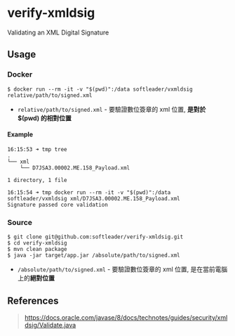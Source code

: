 # verify-xmldsig
Validating an XML Digital Signature

## Usage

### Docker

```shell
$ docker run --rm -it -v "$(pwd)":/data softleader/vxmldsig relative/path/to/signed.xml
```

- `relative/path/to/signed.xml` -  要驗證數位簽章的 xml 位置, **是對於 $(pwd) 的相對位置**

#### Example

```shell
16:15:53 ➜ tmp tree
.
└── xml
    └── D7JSA3.00002.ME.158_Payload.xml

1 directory, 1 file

16:15:54 ➜ tmp docker run --rm -it -v "$(pwd)":/data softleader/vxmldsig xml/D7JSA3.00002.ME.158_Payload.xml
Signature passed core validation
```

### Source

```shell
$ git clone git@github.com:softleader/verify-xmldsig.git
$ cd verify-xmldsig
$ mvn clean package
$ java -jar target/app.jar /absolute/path/to/signed.xml
```

- `/absolute/path/to/signed.xml` - 要驗證數位簽章的 xml 位置, 是在當前電腦上的**絕對位置**

## References

> https://docs.oracle.com/javase/8/docs/technotes/guides/security/xmldsig/Validate.java
